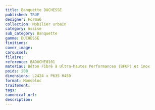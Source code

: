 ```yaml
---
title: Banquette DUCHESSE
published: TRUE
designer: Forma6
collection: Mobilier urbain
category: Assise
sub_category: Banquette
gamme: DUCHESSE
finitions: 
cover_image: 
caroussel: 
filaire: 
reference: BADUCHE0101
materiau: Béton Fibré à Ultra-hautes Performances (BFUP) et inox
poids: 208
dimensions: L2424 x P635 H450
format: Monobloc
traitement: 
tags: 
canonical_url: 
description: 
---
```

